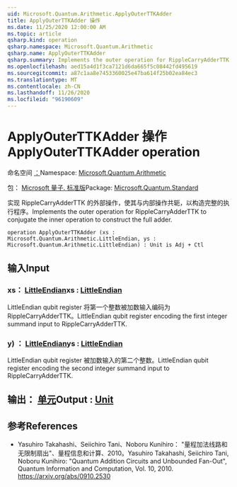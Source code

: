 ```yaml
---
uid: Microsoft.Quantum.Arithmetic.ApplyOuterTTKAdder
title: ApplyOuterTTKAdder 操作
ms.date: 11/25/2020 12:00:00 AM
ms.topic: article
qsharp.kind: operation
qsharp.namespace: Microsoft.Quantum.Arithmetic
qsharp.name: ApplyOuterTTKAdder
qsharp.summary: Implements the outer operation for RippleCarryAdderTTK to conjugate the inner operation to construct the full adder.
ms.openlocfilehash: aed15a4d1f3ca7121d6da665f5c08442fd495619
ms.sourcegitcommit: a87c1aa8e7453360025e47ba614f25b02ea84ec3
ms.translationtype: MT
ms.contentlocale: zh-CN
ms.lasthandoff: 11/26/2020
ms.locfileid: "96190609"
---
```

# <a name="applyouterttkadder-operation"></a><span data-ttu-id="563ba-102">ApplyOuterTTKAdder 操作</span><span class="sxs-lookup"><span data-stu-id="563ba-102">ApplyOuterTTKAdder operation</span></span>

<span data-ttu-id="563ba-103">命名空间 [：](xref:Microsoft.Quantum.Arithmetic)</span><span class="sxs-lookup"><span data-stu-id="563ba-103">Namespace: [Microsoft.Quantum.Arithmetic](xref:Microsoft.Quantum.Arithmetic)</span></span>

<span data-ttu-id="563ba-104">包： [Microsoft 量子. 标准版](https://nuget.org/packages/Microsoft.Quantum.Standard)</span><span class="sxs-lookup"><span data-stu-id="563ba-104">Package: [Microsoft.Quantum.Standard](https://nuget.org/packages/Microsoft.Quantum.Standard)</span></span>


<span data-ttu-id="563ba-105">实现 RippleCarryAdderTTK 的外部操作，使其与内部操作共轭，以构造完整的执行程序。</span><span class="sxs-lookup"><span data-stu-id="563ba-105">Implements the outer operation for RippleCarryAdderTTK to conjugate the inner operation to construct the full adder.</span></span>

```qsharp
operation ApplyOuterTTKAdder (xs : Microsoft.Quantum.Arithmetic.LittleEndian, ys : Microsoft.Quantum.Arithmetic.LittleEndian) : Unit is Adj + Ctl
```


## <a name="input"></a><span data-ttu-id="563ba-106">输入</span><span class="sxs-lookup"><span data-stu-id="563ba-106">Input</span></span>

### <a name="xs--littleendian"></a><span data-ttu-id="563ba-107">xs： [LittleEndian](xref:Microsoft.Quantum.Arithmetic.LittleEndian)</span><span class="sxs-lookup"><span data-stu-id="563ba-107">xs : [LittleEndian](xref:Microsoft.Quantum.Arithmetic.LittleEndian)</span></span>

<span data-ttu-id="563ba-108">LittleEndian qubit register 将第一个整数被加数输入编码为 RippleCarryAdderTTK。</span><span class="sxs-lookup"><span data-stu-id="563ba-108">LittleEndian qubit register encoding the first integer summand input to RippleCarryAdderTTK.</span></span>


### <a name="ys--littleendian"></a><span data-ttu-id="563ba-109">y) ： [LittleEndian](xref:Microsoft.Quantum.Arithmetic.LittleEndian)</span><span class="sxs-lookup"><span data-stu-id="563ba-109">ys : [LittleEndian](xref:Microsoft.Quantum.Arithmetic.LittleEndian)</span></span>

<span data-ttu-id="563ba-110">LittleEndian qubit register 被加数输入的第二个整数。</span><span class="sxs-lookup"><span data-stu-id="563ba-110">LittleEndian qubit register encoding the second integer summand input to RippleCarryAdderTTK.</span></span>



## <a name="output--unit"></a><span data-ttu-id="563ba-111">输出： [单元](xref:microsoft.quantum.lang-ref.unit)</span><span class="sxs-lookup"><span data-stu-id="563ba-111">Output : [Unit](xref:microsoft.quantum.lang-ref.unit)</span></span>



## <a name="references"></a><span data-ttu-id="563ba-112">参考</span><span class="sxs-lookup"><span data-stu-id="563ba-112">References</span></span>

- <span data-ttu-id="563ba-113">Yasuhiro Takahashi、Seiichiro Tani、Noboru Kunihiro： "量程加法线路和无限制扇出"、量程信息和计算、2010。</span><span class="sxs-lookup"><span data-stu-id="563ba-113">Yasuhiro Takahashi, Seiichiro Tani, Noboru Kunihiro: "Quantum Addition Circuits and Unbounded Fan-Out", Quantum Information and Computation, Vol. 10, 2010.</span></span>
  https://arxiv.org/abs/0910.2530